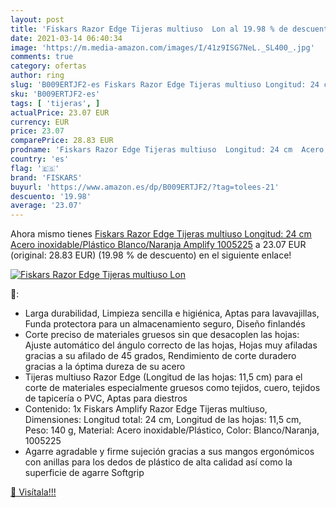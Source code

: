```yaml
---
layout: post
title: 'Fiskars Razor Edge Tijeras multiuso  Lon al 19.98 % de descuento'
date: 2021-03-14 06:40:34
image: 'https://m.media-amazon.com/images/I/41z9ISG7NeL._SL400_.jpg'
comments: true
category: ofertas
author: ring
slug: 'B009ERTJF2-es Fiskars Razor Edge Tijeras multiuso Longitud: 24 cm Acero...'
sku: 'B009ERTJF2-es'
tags: [ 'tijeras', ]
actualPrice: 23.07 EUR
currency: EUR
price: 23.07
comparePrice: 28.83 EUR
prodname: 'Fiskars Razor Edge Tijeras multiuso  Longitud: 24 cm  Acero inoxidable/Plástico  Blanco/Naranja  Amplify  1005225'
country: 'es'
flag: '🇪🇸'
brand: 'FISKARS'
buyurl: 'https://www.amazon.es/dp/B009ERTJF2/?tag=tolees-21'
descuento: '19.98'
average: '23.07'
---
```


Ahora mismo tienes [Fiskars Razor Edge Tijeras multiuso  Longitud: 24 cm  Acero inoxidable/Plástico  Blanco/Naranja  Amplify  1005225](https://www.amazon.es/dp/B009ERTJF2/?tag=tolees-21) a 23.07 EUR (original: 28.83 EUR) (19.98 %  de descuento) en el siguiente enlace!

[![Fiskars Razor Edge Tijeras multiuso  Lon](https://m.media-amazon.com/images/I/41z9ISG7NeL._SL400_.jpg)](https://www.amazon.es/dp/B009ERTJF2/?tag=tolees-21)

🔎:

- Larga durabilidad, Limpieza sencilla e higiénica, Aptas para lavavajillas, Funda protectora para un almacenamiento seguro, Diseño finlandés
- Corte preciso de materiales gruesos sin que desacoplen las hojas: Ajuste automático del ángulo correcto de las hojas, Hojas muy afiladas gracias a su afilado de 45 grados, Rendimiento de corte duradero gracias a la óptima dureza de su acero
- Tijeras multiuso Razor Edge (Longitud de las hojas: 11,5 cm) para el corte de materiales especialmente gruesos como tejidos, cuero, tejidos de tapicería o PVC, Aptas para diestros
- Contenido: 1x Fiskars Amplify Razor Edge Tijeras multiuso, Dimensiones: Longitud total: 24 cm, Longitud de las hojas: 11,5 cm, Peso: 140 g, Material: Acero inoxidable/Plástico, Color: Blanco/Naranja, 1005225
- Agarre agradable y firme sujeción gracias a sus mangos ergonómicos con anillas para los dedos de plástico de alta calidad así como la superficie de agarre Softgrip

[🛒 Visítala!!!](https://www.amazon.es/dp/B009ERTJF2/?tag=tolees-21)
